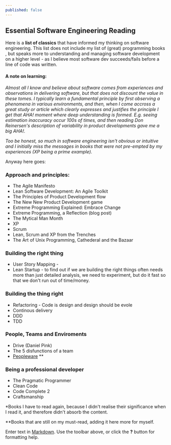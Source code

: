 ```yaml
---
published: false
---
```


## Essential Software Engineering Reading

Here is a **list of classics** that have informed my thinking on software engineering. This list does not include my list of (great) programming books , but speaks more to understanding and managing software development on a higher level - as I believe most software dev succeeds/fails before a line of code was written.

#### A note on learning:
*Almost all I know and believe about software comes from experiences and observations in delivering software, but that does not discount the value in these tomes. I typically learn a fundamental principle by first observing a phenomena in various environments, and then, when I come accross a great study or article which clearly expresses and justifies the principle I get that AHA! moment where deep understanding is formed. E.g. seeing estimation inaccuracy occur 100s of times, and then reading Don Reinersen's description of variability in product developments gave me a big AHA!.*

*Too be honest, so much in software engineering isn't obvious or intuitive and I initially miss the messages in books that were not pre-empted by my experiences (XP being a prime example).*

Anyway here goes:

### Approach and principles:
* The Agile Manifesto
* Lean Software Development: An Agile Toolkit
* The Principles of Product Development flow
* The New New Product Development game
* Extreme Programming Explained: Embrace Change
* Extreme Programming, a Reflection (blog post)
* The Mytical Man Month
* XP
* Scrum
* Lean, Scrum and XP from the Trenches
* The Art of Unix Programming, Cathederal and the Bazaar

### Building the right thing
* User Story Mapping - 
* Lean Startup - to find out if we are building the right things often needs more than just detailed analysis, we need to experiment, but do it fast so that we don't run out of time/money.

### Building the thing right
* Refactoring - Code is design and design should be evole
* Continous delivery
* DDD
* TDD

### People, Teams and Enviroments
* Drive (Daniel Pink)
* The 5 disfunctions of a team
* [Peopleware](http://www.amazon.com/dp/0932633439/) **

### Being a professional developer
* The Pragmatic Programmer
* Clean Code
* Code Complete 2
* Craftsmanship

*Books I have to read again, because I didn't realise their significance when I read it, and therefore didn't absorb the content.

**Books that are still on my must-read, adding it here more for myself.




Enter text in [Markdown](http://daringfireball.net/projects/markdown/). Use the toolbar above, or click the **?** button for formatting help.
